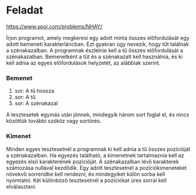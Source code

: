 # Feladat
https://www.spoj.com/problems/NHAY/

Írjon programot, amely megkeresi egy adott minta összes előfordulását egy adott bemeneti karakterláncban. Ezt gyakran úgy nevezik, hogy tűt találnak a szénakazalban.
A programnak észlelnie kell a tű összes előfordulását a szénakazalban. Bemenetként a tűt és a szénakazalt kell használnia, és ki kell adnia az egyes előfordulások helyzetét, az alábbiak szerint.

### Bemenet
1. sor: A tű hossza
2. sor: A tű
3. sor: A szénakazal

A tesztesetek egymás után jönnek, mindegyik három sort foglal el, és nincs közöttük további szóköz vagy sortörés.

### Kimenet
Minden egyes tesztesetnél a programnak ki kell adnia a tű összes pozícióját a szénakazalban. Ha egyezés található, a kimenetnek tartalmaznia kell az egyezés első karakterének pozícióját. A szénakazalban lévő karakterek számozása nullával kezdődik.
Egy adott tesztesetnél a pozíciókimeneteket növekvő sorrendbe kell rendezni, és mindegyiket külön sorba kell nyomtatni. Két különböző tesztesetnél a pozíciókat üres sorral kell elválasztani.
